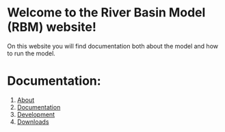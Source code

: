 # Welcome to the River Basin Model (RBM) website!

On this website you will find documentation both about the model and how to run the model.

# Documentation:

 1.  [About](Overview/ModelOverview.md)
 2.  [Documentation](Documentation/UserGuide.md)
 3.  [Development](Development/ModelDevelopment.md)
 4.  [Downloads](Datasets/Datasets.md)